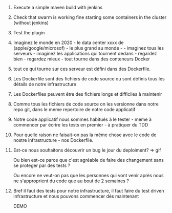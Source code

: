 1. Execute a simple maven build with jenkins
2. Check that swarm is working fine starting some containers in the cluster (without jenkins)
3. Test the plugin



1. Imaginez le monde en 2020 - le data center xxxx de (apple/google/microsof) - le plus grand au monde -  - imaginez tous les serveurs - imaginez les applications qui tournent dedans - regardez bien - regardez mieux - tout tourne dans des conteneurs Docker
   
2. tout ce qui tourne sur ces serveur est défini dans des Dockerfile.
   
3. Les Dockerfile sont des fichiers de code source ou sont définis tous les détails de notre infrastructure
   
4. Les Dockerfiles peuvent être des fichiers longs et difficiles à maintenir
   
5. Comme tous les fichiers de code source on les versionne dans notre repo git, dans le meme repertoire de notre code applicatif
   
6. Notre code applicatif nous sommes habitués à le tester - meme à commencer par écrire les tests en premier - à pratiquer du TDD
   
7. Pour quelle raison ne faisait-on pas la même chose avec le code de nostre infrastructure - nos Dockerfile. 
   
8. Est-ce nous souhaitons découvrir un bug le jour du deploiment? => gif
   
   Ou bien est-ce parce que  c'est agréable de faire des changement sans se proteger par des tests ?
   
   Ou encore ne veut-on pas que les personnes qui vont venir après nous ne s'approprient du code que au bout de 2 semaines ?
   
9. Bref il faut des tests pour notre infrastructure, il faut faire du test driven infrastructure et nous pouvons commencer dés maintenant
   
   DEMO
   
   ​
   
   ​
   
   ​